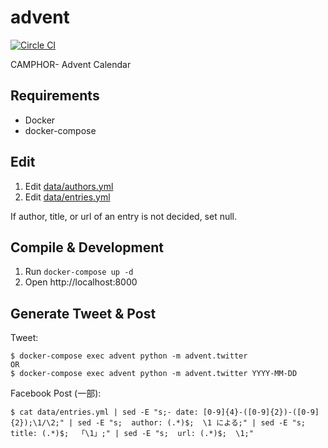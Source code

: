 advent
======

[![Circle CI](https://circleci.com/gh/camphor-/advent.svg?style=shield&circle-token=b81bec23b8042e1a5cdd85f15fedcdc6bd3058b3)](https://circleci.com/gh/camphor-/advent)

CAMPHOR- Advent Calendar

Requirements
------------
- Docker
- docker-compose

Edit
----
1. Edit [data/authors.yml](data/authors.yml)
2. Edit [data/entries.yml](data/entries.yml)

If author, title, or url of an entry is not decided, set null.

Compile & Development
---------------------
1. Run `docker-compose up -d`
2. Open http://localhost:8000

Generate Tweet & Post
---------------------
Tweet:
```
$ docker-compose exec advent python -m advent.twitter
OR
$ docker-compose exec advent python -m advent.twitter YYYY-MM-DD
```

Facebook Post (一部):
```
$ cat data/entries.yml | sed -E "s;- date: [0-9]{4}-([0-9]{2})-([0-9]{2});\1/\2;" | sed -E "s;  author: (.*)$;  \1 による;" | sed -E "s;  title: (.*)$;  「\1」;" | sed -E "s;  url: (.*)$;  \1;"
```
